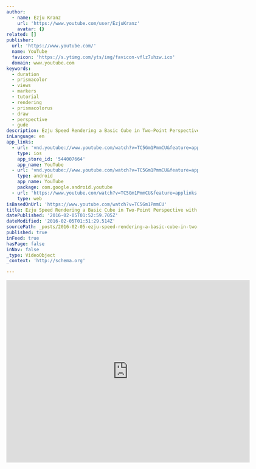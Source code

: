 ```yaml
---
author:
  - name: Ezju Kranz
    url: 'https://www.youtube.com/user/EzjuKranz'
    avatar: {}
related: []
publisher:
  url: 'https://www.youtube.com/'
  name: YouTube
  favicon: 'https://s.ytimg.com/yts/img/favicon-vflz7uhzw.ico'
  domain: www.youtube.com
keywords:
  - duration
  - prismacolor
  - views
  - markers
  - tutorial
  - rendering
  - prismacolorus
  - draw
  - perspective
  - gude
description: Ezju Speed Rendering a Basic Cube in Two-Point Perspective with Prismacolor Markers. The background music is Hotel California performed by the Gypsy Kings.
inLanguage: en
app_links:
  - url: 'vnd.youtube://www.youtube.com/watch?v=TC5Gm1PmmCU&feature=applinks'
    type: ios
    app_store_id: '544007664'
    app_name: YouTube
  - url: 'vnd.youtube://www.youtube.com/watch?v=TC5Gm1PmmCU&feature=applinks'
    type: android
    app_name: YouTube
    package: com.google.android.youtube
  - url: 'https://www.youtube.com/watch?v=TC5Gm1PmmCU&feature=applinks'
    type: web
isBasedOnUrl: 'https://www.youtube.com/watch?v=TC5Gm1PmmCU'
title: Ezju Speed Rendering a Basic Cube in Two-Point Perspective with Prismacolor Markers
datePublished: '2016-02-05T01:52:59.705Z'
dateModified: '2016-02-05T01:51:29.514Z'
sourcePath: _posts/2016-02-05-ezju-speed-rendering-a-basic-cube-in-two-point-perspective-w.md
published: true
inFeed: true
hasPage: false
inNav: false
_type: VideoObject
_context: 'http://schema.org'

---
```

<iframe src="https://cdn.embedly.com/widgets/media.html?src=https%3A%2F%2Fwww.youtube.com%2Fembed%2FTC5Gm1PmmCU%3Ffeature%3Doembed&amp;url=https%3A%2F%2Fwww.youtube.com%2Fwatch%3Fv%3DTC5Gm1PmmCU&amp;image=https%3A%2F%2Fi.ytimg.com%2Fvi%2FTC5Gm1PmmCU%2Fhqdefault.jpg&amp;key=b7d04c9b404c499eba89ee7072e1c4f7&amp;type=text%2Fhtml&amp;schema=youtube" width="640" height="480" scrolling="no" frameborder="0" allowfullscreen="allowfullscreen" style=""></iframe>